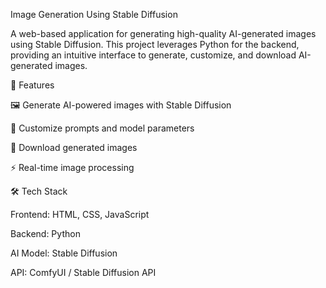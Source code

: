 Image Generation Using Stable Diffusion

A web-based application for generating high-quality AI-generated images using Stable Diffusion. This project leverages Python for the backend, providing an intuitive interface to generate, customize, and download AI-generated images.

🚀 Features

🖼 Generate AI-powered images with Stable Diffusion

🎨 Customize prompts and model parameters

💾 Download generated images

⚡ Real-time image processing

🛠 Tech Stack

Frontend: HTML, CSS, JavaScript

Backend: Python

AI Model: Stable Diffusion

API: ComfyUI / Stable Diffusion API
